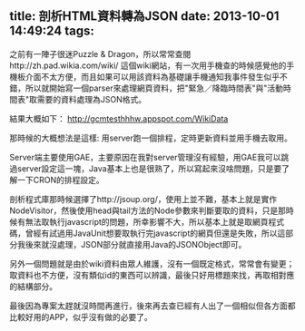 title: 剖析HTML資料轉為JSON
date: 2013-10-01 14:49:24
tags:
---

之前有一陣子很迷Puzzle & Dragon，所以常常查閱http://zh.pad.wikia.com/wiki/ 這個wiki網站，有一次用手機查的時候感覺他的手機板介面不太方便，而且如果可以用該資料為基礎讓手機通知我事件發生似乎不錯，所以就開始寫一個parser來處理網頁資料，把"緊急／降臨時間表"與"活動時間表"取需要的資料處理為JSON格式。

結果大概如下：
http://gcmtesthhhw.appspot.com/WikiData

那時候的大概想法是這樣:
用server跑一個排程，定時更新資料並用手機去取用。

Server端主要使用GAE，主要原因在我對server管理沒有經驗，用GAE我可以跳過server設定這一塊，Java基本上也是很熟了，所以寫起來沒啥問題，只是要了解一下CRON的排程設定。

剖析程式庫那時候選擇了http://jsoup.org/，使用上並不難，基本上就是實作NodeVisitor，然後使用head與tail方法的Node參數來判斷要取的資料，只是那時候有無法取執行javascript的問題，所幸影響不大，所以基本上就是取網頁程式碼，曾經有試過用JavaUnit想要取執行完javascript的網頁但還是失敗，所以這部分我後來就沒處理，JSON部分就直接用Java的JSONObject即可。

另外一個問題就是由於wiki資料由眾人維護，沒有一個既定格式，常常會有變更；取資料也不方便，沒有類似id的東西可以辨識，最後只好用標題來找，再取相對應的結構部分。

最後因為專案太趕就沒時間再進行，後來再去查已經有人出了一個相似但各方面都比較好用的APP，似乎沒有做的必要了。